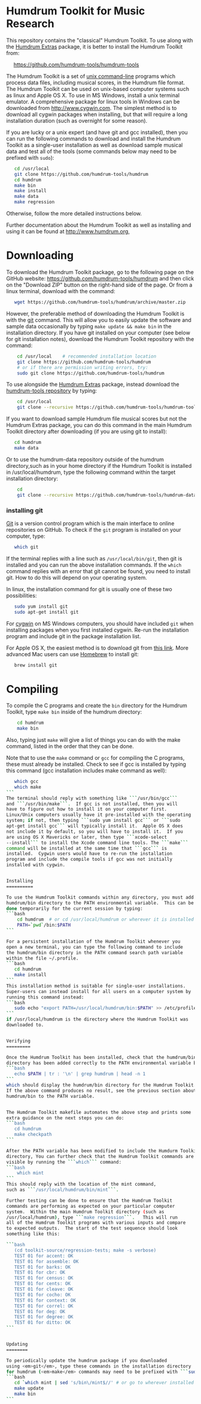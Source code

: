 Humdrum Toolkit for Music Research
==================================

This repository contains the "classical" Humdrum Toolkit.
To use along with the [Humdrum Extras](https://github.com/craigsapp/humextra) 
package, it is better to install the Humdrum Toolkit from:

&nbsp;&nbsp;&nbsp;&nbsp;&nbsp;https://github.com/humdrum-tools/humdrum-tools 

The Humdrum Toolkit is a set of [unix
command-line](https://www.youtube.com/watch?v=bE9DyH43C2I) programs
which process data files, including musical scores, in the Humdrum
file format.  The Humdrum Toolkit can be used on unix-based computer
systems such as linux and Apple OS X.  To use in MS Windows, install
a unix terminal emulator.  A comprehensive package for linux tools
in Windows can be downloaded from http://www.cygwin.com.  The
simplest method is to download all cygwin packages when installing,
but that will require a long installation duration (such as overnight
for some reason).

If you are lucky or a unix expert (and have git and gcc installed),
then you can run the following commands to download and install the
Humdrum Toolkit as a single-user installation as well as download
sample musical data and test all of the tools (some commands below 
may need to be prefixed with ```sudo```):
```bash
   cd /usr/local
   git clone https://github.com/humdrum-tools/humdrum
   cd humdrum
   make bin
   make install
   make data
   make regression
```
Otherwise, follow the more detailed instructions below.

Further documentation about the Humdrum Toolkit as well 
as installing and using it can be found at http://www.humdrum.org, 


Downloading
===============================

To download the Humdrum Toolkit package, go to the following page 
on the GitHub website:
  https://github.com/humdrum-tools/humdrum
and then click on the "Download ZIP" button on the right-hand side 
of the page.  Or from a linux terminal, download with the command:
```bash
   wget https://github.com/humdrum-tools/humdrum/archive/master.zip
```

However, the preferable method of downloading the Humdrum Toolkit
is with the [git](http://git-scm.com) command.  This will allow you
to easily update the software and sample data occasionally by typing
```make update && make bin``` in the installation directory.  If
you have git installed on your computer (see below for git installation
notes), download the Humdrum Toolkit repository with the command:
```bash
    cd /usr/local    # recommended installation location
    git clone https://github.com/humdrum-tools/humdrum
    # or if there are permission writing errors, try:
    sudo git clone https://github.com/humdrum-tools/humdrum
```

To use alongside the [Humdrum Extras](https://github.com/craigsapp/humextra) 
package, instead download the
[humdrum-tools repository](https://github.com/humdrum-tools/humdrum-tools) 
by typing:
```bash
    cd /usr/local
    git clone --recursive https://github.com/humdrum-tools/humdrum-tools
```

If you want to download sample Humdrum file musical scores but not the 
Humdrum Extras package, you can do this command in the main Humdrum Toolkit
directory after downloading (if you are using git to install):
```bash
   cd humdrum
   make data
```

Or to use the humdrum-data repository outside of the humdrum directory,such
as in your home directory if the Humdrum Toolkit is installed in 
/usr/local/humdrum, type the following command within the target 
installation directory:
```bash
    cd
    git clone --recursive https://github.com/humdrum-tools/humdrum-data
```

### installing git ###

[Git](http://git-scm.com/book/en/Getting-Started-Git-Basics) is a
version control program which is the main interface to online
repositories on GitHub.  To check if the ```git``` program is
installed on your computer, type:
```bash
   which git
```
If the terminal replies with a line such as ```/usr/local/bin/git```,
then git is installed and you can run the above installation commands.
If the ```which``` command replies with an error that git cannot
be found, you need to install git.  How to do this will depend on
your operating system.  

In linux, the installation command for git is usually one of these two 
possibilities:
```bash
   sudo yum install git
   sudo apt-get install git
```

For [cygwin](http://www.cygwin.com) on MS Windows computers, you
should have included ```git``` when installing packages when you
first installed cygwin.  Re-run the installation program and include
git in the package installation list.

For Apple OS X, the easiest method is to download git from [this
link](http://git-scm.com/download/mac).  More advanced Mac users
can use [Homebrew](http://brew.sh) to install git:
```bash
   brew install git
```


Compiling 
=========

To compile the C programs and create the ```bin``` directory for the
Humdrum Toolkit, type ```make bin``` inside of the humdrum directory:
```bash
    cd humdrum
    make bin
```
Also, typing just ```make``` will give a list of things you can
do with the make command, listed in the order that they can be done.

Note that to use the ```make``` command or ```gcc``` for compiling
the C programs, these must already be installed.  Check to see if
gcc is installed by typing this command (gcc installation includes
make command as well):
````bash
   which gcc
   which make
```
The terminal should reply with something like ```/usr/bin/gcc```
and ```/usr/bin/make```.  If gcc is not installed, then you will
have to figure out how to install it on your computer first.
Linux/Unix computers usually have it pre-installed with the operating
system; if not, then typing ```sudo yum install gcc``` or ```sudo
apt-get install gcc``` will typically install it.  Apple OS X does
not include it by default, so you will have to install it.  If you
are using OS X Mavericks or later, then type ```xcode-select
--install``` to install the Xcode command line tools. The ```make```
command will be installed at the same time that ```gcc``` is
installed.  Cygwin users would have to re-run the installation
program and include the compile tools if gcc was not initially
installed with cygwin.


Installing
==========

To use the Humdrum Toolkit commands within any directory, you must add the
humdrum/bin directory to the PATH environmental variable.  This can be
done temporarily for the current session by typing:
```bash
    cd humdrum  # or cd /usr/local/humdrum or wherever it is installed
    PATH=`pwd`/bin:$PATH
```

For a persistent installation of the Humdrum Toolkit whenever you
open a new terminal, you can type the following command to include
the humdrum/bin directory in the PATH command search path variable
within the file ~/.profile.
```bash
   cd humdrum
   make install
```
This installation method is suitable for single-user installations.
Super-users can instead install for all users on a computer system by
running this command instead:
```bash
   sudo echo "export PATH=/usr/local/humdrum/bin:$PATH" >> /etc/profile"
```
if /usr/local/humdrum is the directory where the Humdrum Toolkit was
downloaded to.


Verifying
=========

Once the Humdrum Toolkit has been installed, check that the humdrum/bin
directory has been added correctly to the PATH environmental variable by typing:
```bash
   echo $PATH | tr : '\n' | grep humdrum | head -n 1
```
which should display the humdrum/bin directory for the Humdrum Toolkit.
If the above command produces no result, see the previous section about adding
humdrum/bin to the PATH variable.  


The Humdrum Toolkit makefile automates the above step and prints some
extra guidance on the next steps you can do:
```bash
   cd humdrum
   make checkpath
```

After the PATH variable has been modified to include the Humdurm Toolkit bin
directory, You can further check that the Humdrum Toolkit commands are 
visible by running the ```which``` command:
```bash
	which mint
```
This should reply with the location of the mint command, 
such as ```/usr/local/humdrum/bin/mint```.

Further testing can be done to ensure that the Humdrum Toolkit
commands are performing as expected on your particular computer
system.  Within the main Humdrum Toolkit directory (such as
/usr/local/humdrum), type ```make regression```.   This will run
all of the Humdrum Toolkit programs with various inputs and compare
to expected outputs.  The start of the test sequence should look
something like this:

```bash
   (cd toolkit-source/regression-tests; make -s verbose)
   TEST 01 for accent: OK
   TEST 01 for assemble: OK
   TEST 01 for barks: OK
   TEST 01 for cbr: OK
   TEST 01 for census: OK
   TEST 01 for cents: OK
   TEST 01 for cleave: OK
   TEST 01 for cocho: OK
   TEST 01 for context: OK
   TEST 01 for correl: OK
   TEST 01 for deg: OK
   TEST 01 for degree: OK
   TEST 01 for ditto: OK
```


Updating
========

To periodically update the humdrum package if you downloaded 
using <em>git</em>, type these commands in the installation directory 
for humdrum (<em>make</em> commands may need to be prefixed with ```sudo``):
```bash
   cd `which mint | sed 's/bin\/mint$//' # or go to wherever installed
   make update
   make bin
```



